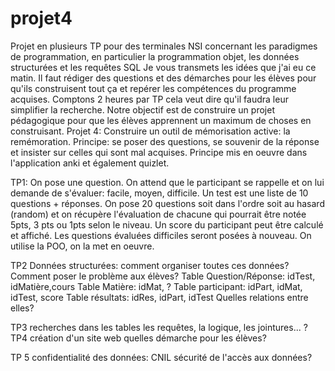 # projet4
Projet en plusieurs TP pour des terminales NSI concernant les paradigmes de programmation, en particulier la programmation objet, les données structurées et les requêtes SQL
Je vous transmets les idées que j'ai eu ce matin.
Il faut rédiger des questions et des démarches pour les élèves pour qu'ils construisent tout ça et repérer les compétences du programme acquises.
Comptons 2 heures par TP cela veut dire qu'il faudra leur simplifier la recherche. 
Notre objectif est de construire un projet pédagogique pour que les élèves apprennent un maximum de choses en construisant.
Projet 4:
Construire un outil de mémorisation active: la remémoration.
Principe: se poser des questions, se souvenir de la réponse et insister sur celles qui sont mal acquises. Principe mis en oeuvre dans l'application anki et également quizlet.

TP1: On pose une question. On attend que le participant se rappelle et on lui demande de s'évaluer: facile, moyen, difficile.
Un test est une liste de 10 questions + réponses.  On pose 20 questions soit dans l'ordre soit au hasard (random) et on récupère l'évaluation de chacune qui pourrait être notée 5pts, 3 pts ou 1pts selon le niveau. Un score du participant peut être calculé et affiché. Les questions évaluées difficiles seront posées à nouveau. On utilise la POO, on la met en oeuvre.

TP2 Données structurées: comment organiser toutes ces données?
Comment poser le problème aux élèves?
Table Question/Réponse: idTest, idMatière,cours
Table Matière: idMat, ?
Table participant: idPart, idMat, idTest, score 
Table résultats: idRes, idPart, idTest
Quelles relations entre elles?

TP3 recherches dans les tables
les requêtes, la logique, les jointures...
?
TP4 création d'un site web
quelles démarche pour les élèves?

TP 5 
confidentialité des données: CNIL
sécurité de l'accès aux données?

